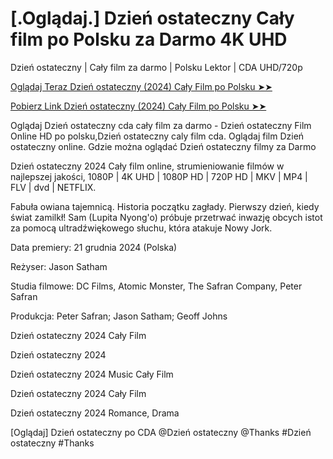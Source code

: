 # [.Oglądaj.] Dzień ostateczny Cały film po Polsku za Darmo 4K UHD
Dzień ostateczny | Cały film za darmo | Polsku Lektor | CDA UHD/720p

<a href="https://love-4k.com/pl/movie/1196470/survive-gitcodepl"> Oglądaj Teraz Dzień ostateczny (2024) Cały Film po Polsku ➤➤  </a>

<a href="https://love-4k.com/pl/movie/1196470/survive-gitcodepl"> Pobierz Link Dzień ostateczny (2024) Cały Film po Polsku ➤➤ </a>

Oglądaj Dzień ostateczny cda cały film za darmo - Dzień ostateczny Film Online HD po polsku,Dzień ostateczny caly film cda. Oglądaj film Dzień ostateczny online. Gdzie można oglądać Dzień ostateczny filmy za Darmo

Dzień ostateczny 2024 Cały film online, strumieniowanie filmów w najlepszej jakości, 1080P | 4K UHD | 1080P HD | 720P HD | MKV | MP4 | FLV | dvd | NETFLIX.

Fabuła owiana tajemnicą. Historia początku zagłady. Pierwszy dzień, kiedy świat zamilkł! Sam (Lupita Nyong'o) próbuje przetrwać inwazję obcych istot za pomocą ultradźwiękowego słuchu, która atakuje Nowy Jork.

Data premiery: 21 grudnia 2024 (Polska)

Reżyser: Jason Satham

Studia filmowe: DC Films, Atomic Monster, The Safran Company, Peter Safran

Produkcja: Peter Safran; Jason Satham; Geoff Johns

Dzień ostateczny 2024 Cały Film

Dzień ostateczny 2024

Dzień ostateczny 2024 Music Cały Film

Dzień ostateczny 2024 Cały Film

Dzień ostateczny 2024 Romance, Drama

[Oglądaj] Dzień ostateczny po CDA @Dzień ostateczny @Thanks #Dzień ostateczny #Thanks
